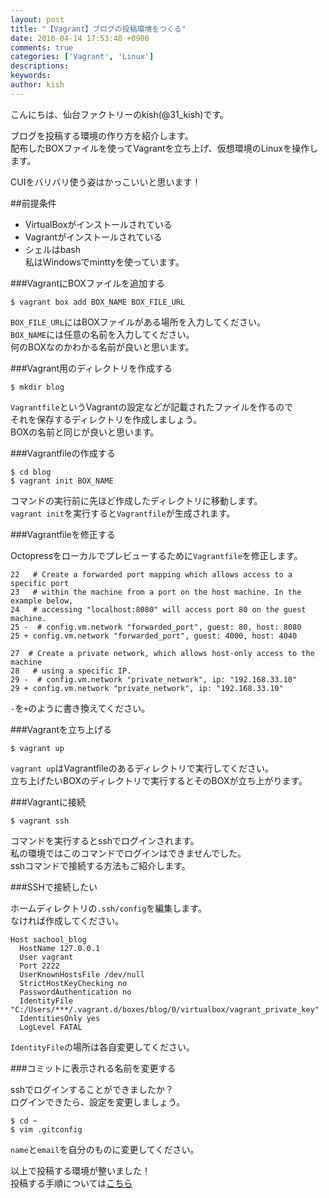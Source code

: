 ```yaml
---
layout: post
title: "【Vagrant】ブログの投稿環境をつくる"
date: 2016-04-14 17:53:48 +0900
comments: true
categories: ['Vagrant', 'Linux']
descriptions: 
keywords: 
author: kish
---
```


こんにちは、仙台ファクトリーのkish(@31_kish)です。  

ブログを投稿する環境の作り方を紹介します。  
配布したBOXファイルを使ってVagrantを立ち上げ、仮想環境のLinuxを操作します。  

CUIをバリバリ使う姿はかっこいいと思います！

<!-- more -->

##前提条件
* VirtualBoxがインストールされている
* Vagrantがインストールされている
* シェルはbash  
私はWindowsでminttyを使っています。  


###VagrantにBOXファイルを追加する

```
$ vagrant box add BOX_NAME BOX_FILE_URL
```

`BOX_FILE_URL`にはBOXファイルがある場所を入力してください。  
`BOX_NAME`には任意の名前を入力してください。  
何のBOXなのかわかる名前が良いと思います。  


###Vagrant用のディレクトリを作成する

```
$ mkdir blog
```

`Vagrantfile`というVagrantの設定などが記載されたファイルを作るので  
それを保存するディレクトリを作成しましょう。  
BOXの名前と同じが良いと思います。  


###Vagrantfileの作成する

```
$ cd blog
$ vagrant init BOX_NAME
```

コマンドの実行前に先ほど作成したディレクトリに移動します。  
`vagrant init`を実行すると`Vagrantfile`が生成されます。


###Vagrantfileを修正する

Octopressをローカルでプレビューするために`Vagrantfile`を修正します。  

```
22   # Create a forwarded port mapping which allows access to a specific port
23   # within the machine from a port on the host machine. In the example below,
24   # accessing "localhost:8080" will access port 80 on the guest machine.
25 -  # config.vm.network "forwarded_port", guest: 80, host: 8080
25 + config.vm.network "forwarded_port", guest: 4000, host: 4040

27  # Create a private network, which allows host-only access to the machine
28   # using a specific IP.
29 -  # config.vm.network "private_network", ip: "192.168.33.10"
29 + config.vm.network "private_network", ip: "192.168.33.10"  
```

`-`を`+`のように書き換えてください。  


###Vagrantを立ち上げる

```
$ vagrant up
```

`vagrant up`はVagrantfileのあるディレクトリで実行してください。  
立ち上げたいBOXのディレクトリで実行するとそのBOXが立ち上がります。  


###Vagrantに接続

```
$ vagrant ssh
```

コマンドを実行するとsshでログインされます。  
私の環境ではこのコマンドでログインはできませんでした。  
sshコマンドで接続する方法もご紹介します。  


###SSHで接続したい

ホームディレクトリの`.ssh/config`を編集します。  
なければ作成してください。  

```
Host sachool_blog
  HostName 127.0.0.1
  User vagrant
  Port 2222
  UserKnownHostsFile /dev/null
  StrictHostKeyChecking no
  PasswordAuthentication no
  IdentityFile "C:/Users/***/.vagrant.d/boxes/blog/0/virtualbox/vagrant_private_key"
  IdentitiesOnly yes
  LogLevel FATAL
```

`IdentityFile`の場所は各自変更してください。  


###コミットに表示される名前を変更する

sshでログインすることができましたか？  
ログインできたら、設定を変更しましょう。

```
$ cd ~
$ vim .gitconfig
```

`name`と`email`を自分のものに変更してください。

以上で投稿する環境が整いました！  
投稿する手順については[こちら](../kiji-no-to-ko-tejun/)  

